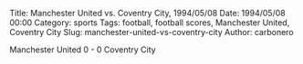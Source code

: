 Title: Manchester United vs. Coventry City, 1994/05/08
Date: 1994/05/08 00:00
Category: sports
Tags: football, football scores, Manchester United, Coventry City
Slug: manchester-united-vs-coventry-city
Author: carbonero


Manchester United 0 - 0 Coventry City
